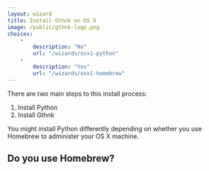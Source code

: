 ```yaml
---
layout: wizard
title: Install Gthnk on OS X
image: /public/gthnk-logo.png
choices:
    -
        description: "No"
        url: "/wizards/osx1-python"
    -
        description: "Yes"
        url: "/wizards/osx1-homebrew"
---
```


There are two main steps to this install process:

1. Install Python
2. Install Gthnk

You might install Python differently depending on whether you use Homebrew to administer your OS X machine.

## Do you use Homebrew?
